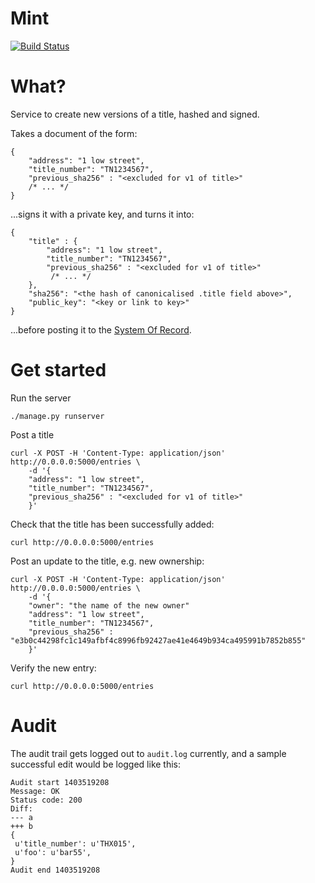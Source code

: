# Mint

[![Build Status](https://travis-ci.org/LandRegistry/mint.svg)](https://travis-ci.org/LandRegistry/mint)

# What?

Service to create new versions of a title, hashed and signed.

Takes a document of the form:

    {
        "address": "1 low street",
        "title_number": "TN1234567",
        "previous_sha256" : "<excluded for v1 of title>"
        /* ... */
    }

...signs it with a private key, and turns it into:

    {
        "title" : {
            "address": "1 low street",
            "title_number": "TN1234567",
            "previous_sha256" : "<excluded for v1 of title>"
             /* ... */
        },
        "sha256": "<the hash of canonicalised .title field above>",
        "public_key": "<key or link to key>"
    }

...before posting it to the [System Of Record](https://github.com/landregistry/system-of-record).

# Get started

Run the server

    ./manage.py runserver

Post a title

    curl -X POST -H 'Content-Type: application/json' http://0.0.0.0:5000/entries \
        -d '{
        "address": "1 low street",
        "title_number": "TN1234567",
        "previous_sha256" : "<excluded for v1 of title>"
        }'

Check that the title has been successfully added:

    curl http://0.0.0.0:5000/entries

Post an update to the title, e.g. new ownership:

    curl -X POST -H 'Content-Type: application/json' http://0.0.0.0:5000/entries \
        -d '{
        "owner": "the name of the new owner"
        "address": "1 low street",
        "title_number": "TN1234567",
        "previous_sha256" : "e3b0c44298fc1c149afbf4c8996fb92427ae41e4649b934ca495991b7852b855"
        }'

Verify the new entry:

    curl http://0.0.0.0:5000/entries


# Audit

The audit trail gets logged out to ```audit.log``` currently, and a sample successful edit would be logged like this:

```
Audit start 1403519208
Message: OK
Status code: 200
Diff:
--- a
+++ b
{
 u'title_number': u'THX015',
 u'foo': u'bar55',
}
Audit end 1403519208
```
